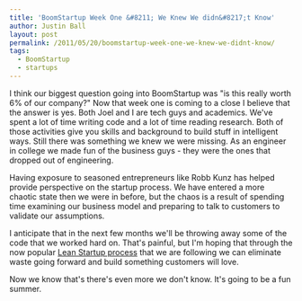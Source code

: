 ```yaml
---
title: 'BoomStartup Week One &#8211; We Knew We didn&#8217;t Know'
author: Justin Ball
layout: post
permalink: /2011/05/20/boomstartup-week-one-we-knew-we-didnt-know/
tags:
  - BoomStartup
  - startups
---
```

I think our biggest question going into BoomStartup was "is this really worth 6% of our company?" Now that week one is coming to a close I believe that the answer is yes. Both Joel and I are tech guys and academics. We've spent a lot of time writing code and a lot of time reading research. Both of those activities give you skills and background to build stuff in intelligent ways. Still there was something we knew we were missing. As an engineer in college we made fun of the business guys - they were the ones that dropped out of engineering.

Having exposure to seasoned entrepreneurs like Robb Kunz has helped provide perspective on the startup process. We have entered a more chaotic state then we were in before, but the chaos is a result of spending time examining our business model and preparing to talk to customers to validate our assumptions.

I anticipate that in the next few months we'll be throwing away some of the code that we worked hard on. That's painful, but I'm hoping that through the now popular [Lean Startup process][2] that we are following we can eliminate waste going forward and build something customers will love.

 [2]: http://www.slideshare.net/jcbott/lean-startup-with-rob-kunz-7555673

Now we know that's there's even more we don't know. It's going to be a fun summer.
